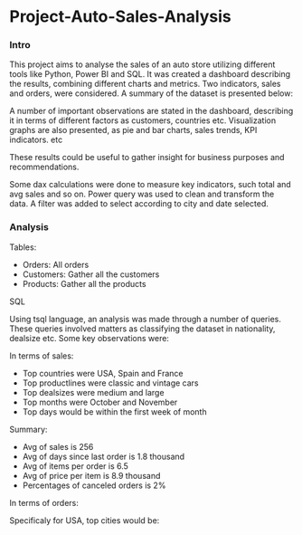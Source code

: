 # Project-Auto-Sales-Analysis


### Intro
This project aims to analyse the sales of an auto store utilizing different tools like Python, Power BI and SQL. It was created a dashboard describing the results, combining different charts and metrics. Two indicators, sales and orders, were considered. A summary of the dataset is presented below:

A number of important observations are stated in the dashboard, describing it in terms of different factors as customers, countries etc. Visualization graphs are also presented, as pie and bar charts, sales trends, KPI indicators. etc

These results could be useful to gather insight for business purposes and recommendations.

Some dax calculations were done to measure key indicators, such total and avg sales and so on. Power query was used to clean and transform the data. A filter was added to select according to city and date selected. 

### Analysis

Tables:
- Orders: All orders 
- Customers: Gather all the customers 
- Products: Gather all the products 
 
SQL


Using tsql language, an analysis was made through a number of 
queries. These queries involved matters as classifying the dataset in nationality, dealsize etc. Some key observations were:

In terms of sales:

- Top countries were USA, Spain and France 
- Top productlines were classic and vintage cars 
- Top dealsizes were medium and large
- Top months were October and November 
- Top days would be within the first week of month

Summary:

- Avg of sales is 256
- Avg of days since last order is  1.8 thousand
- Avg of items per order is 6.5
- Avg of price per item is 8.9 thousand 
- Percentages of canceled orders is 2%

In terms of orders: 





Specificaly for USA, top cities would be: 



                                                                                                                   
